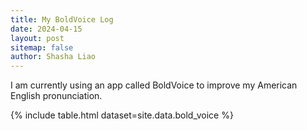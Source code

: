 ```yaml
---
title: My BoldVoice Log
date: 2024-04-15
layout: post
sitemap: false
author: Shasha Liao
---
```


I am currently using an app called BoldVoice to improve my American English pronunciation.

{% include table.html dataset=site.data.bold_voice %}

